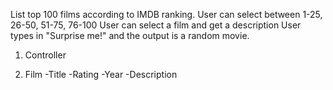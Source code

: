 List top 100 films according to IMDB ranking.
User can select between 1-25, 26-50, 51-75, 76-100
User can select a film and get a description
User types in "Surprise me!" and the output is a random movie.

1. Controller

2. Film
  -Title
  -Rating
  -Year
  -Description

  
